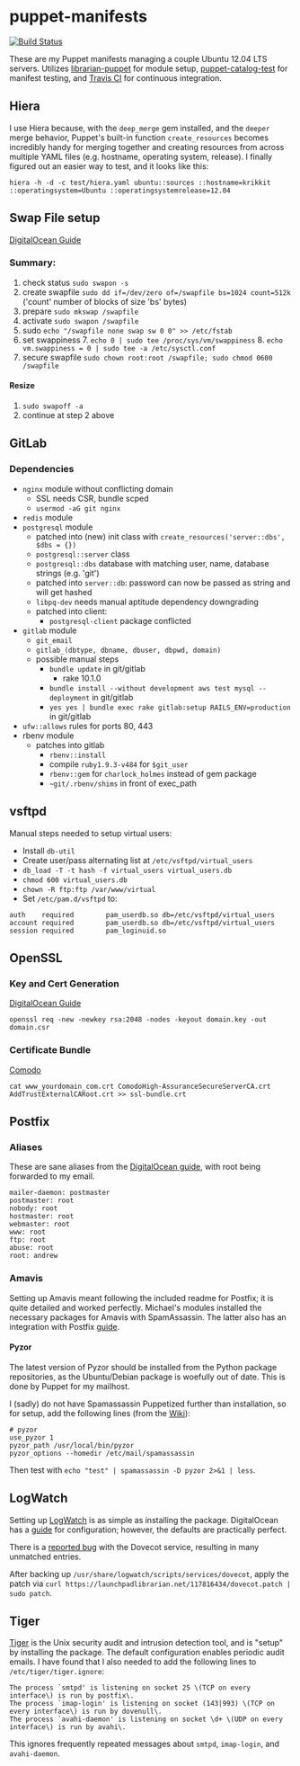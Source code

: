 puppet-manifests
================

[![Build Status](https://travis-ci.org/andschwa/puppet-manifests.png?branch=master)](https://travis-ci.org/andschwa/puppet-manifests)

These are my Puppet manifests managing a couple Ubuntu 12.04 LTS
servers. Utilizes
[librarian-puppet](https://github.com/rodjek/librarian-puppet) for
module setup,
[puppet-catalog-test](https://github.com/invadersmustdie/puppet-catalog-test)
for manifest testing, and
[Travis CI](https://travis-ci.org/andschwa/puppet-manifests) for
continuous integration.

## Hiera

I use Hiera because, with the `deep_merge` gem installed, and the
`deeper` merge behavior, Puppet's built-in function `create_resources`
becomes incredibly handy for merging together and creating resources
from across multiple YAML files (e.g. hostname, operating system,
release). I finally figured out an easier way to test, and it looks
like this:

    hiera -h -d -c test/hiera.yaml ubuntu::sources ::hostname=krikkit ::operatingsystem=Ubuntu ::operatingsystemrelease=12.04

## Swap File setup

[DigitalOcean Guide](https://www.digitalocean.com/community/articles/how-to-add-swap-on-ubuntu-12-04)

### Summary:

1. check status `sudo swapon -s`
2. create swapfile `sudo dd if=/dev/zero of=/swapfile bs=1024
   count=512k` ('count' number of blocks of size 'bs' bytes)
3. prepare `sudo mkswap /swapfile`
4. activate `sudo swapon /swapfile`
5. sudo `echo "/swapfile none swap sw 0 0" >> /etc/fstab`
6. set swappiness
    7. `echo 0 | sudo tee /proc/sys/vm/swappiness`
    8. `echo vm.swappiness = 0 | sudo tee -a /etc/sysctl.conf`
9. secure swapfile `sudo chown root:root /swapfile; sudo chmod 0600
   /swapfile`

#### Resize

1. `sudo swapoff -a`
2. continue at step 2 above

## GitLab

### Dependencies

* `nginx` module without conflicting domain
    * SSL needs CSR, bundle scped
    * `usermod -aG git nginx`
* `redis` module
* `postgresql` module
    * patched into (new) init class with
      `create_resources('server::dbs', $dbs = {})`
    * `postgresql::server` class
    * `postgresql::dbs` database with matching user, name, database strings
      (e.g. 'git')
    * patched into `server::db`: password can now be passed as string
      and will get hashed
    * `libpq-dev` needs manual aptitude dependency downgrading
    * patched into client:
    	* `postgresql-client` package conflicted
* `gitlab` module
    * `git_email`
    * `gitlab_(dbtype, dbname, dbuser, dbpwd, domain)`
    * possible manual steps
    	* `bundle update` in git/gitlab
            * rake 10.1.0
        * `bundle install --without development aws test mysql
          --deployment` in git/gitlab
        * `yes yes | bundle exec rake gitlab:setup
          RAILS_ENV=production` in git/gitlab
* `ufw::allows` rules for ports 80, 443
* rbenv module
    * patches into gitlab
        * `rbenv::install`
        * compile `ruby1.9.3-v484` for `$git_user`
        * `rbenv::gem` for `charlock_holmes` instead of gem package
        * `~git/.rbenv/shims` in front of exec_path

## vsftpd

Manual steps needed to setup virtual users:

* Install `db-util`
* Create user/pass alternating list at `/etc/vsftpd/virtual_users`
* `db_load -T -t hash -f virtual_users virtual_users.db`
* `chmod 600 virtual_users.db`
* `chown -R ftp:ftp /var/www/virtual`
* Set `/etc/pam.d/vsftpd` to:
```
auth    required        pam_userdb.so db=/etc/vsftpd/virtual_users
account required        pam_userdb.so db=/etc/vsftpd/virtual_users
session required        pam_loginuid.so
```

## OpenSSL

### Key and Cert Generation

[DigitalOcean Guide](https://www.digitalocean.com/community/articles/how-to-create-a-ssl-certificate-on-nginx-for-ubuntu-12-04)

```
openssl req -new -newkey rsa:2048 -nodes -keyout domain.key -out domain.csr
```
### Certificate Bundle

[Comodo](https://support.comodo.com/index.php?_a=viewarticle&_m=knowledgebase&kbarticleid=1365)

```
cat www_yourdomain_com.crt ComodoHigh-AssuranceSecureServerCA.crt AddTrustExternalCARoot.crt >> ssl-bundle.crt
```

## Postfix

### Aliases

These are sane aliases from the
[DigitalOcean guide](https://www.digitalocean.com/community/articles/how-to-set-up-a-postfix-e-mail-server-with-dovecot),
with root being forwarded to my email.

```
mailer-daemon: postmaster
postmaster: root
nobody: root
hostmaster: root
webmaster: root
www: root
ftp: root
abuse: root
root: andrew
```

### Amavis

Setting up Amavis meant following the included readme for Postfix; it
is quite detailed and worked perfectly. Michael's modules installed
the necessary packages for Amavis with SpamAssassin. The latter also
has an integration with Postfix
[guide](https://wiki.apache.org/spamassassin/IntegratedInPostfixWithAmavis).

#### Pyzor

The latest version of Pyzor should be installed from the Python
package repositories, as the Ubuntu/Debian package is woefully out of
date. This is done by Puppet for my mailhost.

I (sadly) do not have Spamassassin Puppetized further than
installation, so for setup, add the following lines (from the
[Wiki](https://wiki.apache.org/spamassassin/UsingPyzor)):

```
# pyzor
use_pyzor 1
pyzor_path /usr/local/bin/pyzor
pyzor_options --homedir /etc/mail/spamassassin
```

Then test with `echo "test" | spamassassin -D pyzor 2>&1 | less`.

## LogWatch

Setting up [LogWatch](https://sourceforge.net/projects/logwatch/) is
as simple as installing the package. DigitalOcean has a
[guide](https://www.digitalocean.com/community/articles/how-to-install-and-use-logwatch-log-analyzer-and-reporter-on-a-vps)
for configuration; however, the defaults are practically perfect.

There is a
[reported bug](https://bugs.launchpad.net/ubuntu/+source/logwatch/+bug/1058760)
with the Dovecot service, resulting in many unmatched entries.

After backing up `/usr/share/logwatch/scripts/services/dovecot`, apply
the patch via `curl
https://launchpadlibrarian.net/117816434/dovecot.patch | sudo patch`.

## Tiger

[Tiger](http://www.nongnu.org/tiger/) is the Unix security audit and
intrusion detection tool, and is "setup" by installing the
package. The default configuration enables periodic audit emails. I
have found that I also needed to add the following lines to
`/etc/tiger/tiger.ignore`:

```
The process `smtpd' is listening on socket 25 \(TCP on every interface\) is run by postfix\.
The process `imap-login' is listening on socket (143|993) \(TCP on every interface\) is run by dovenull\.
The process `avahi-daemon' is listening on socket \d+ \(UDP on every interface\) is run by avahi\.
```

This ignores frequently repeated messages about `smtpd`, `imap-login`,
and `avahi-daemon`.
